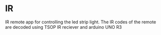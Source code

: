# IR
IR remote app for controlling the led strip light. 
The IR codes of the remote are decoded using TSOP IR reciever and arduino UNO R3
